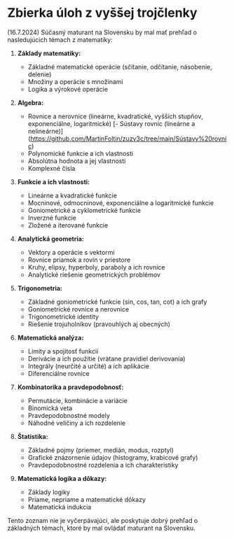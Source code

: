 # Zbierka úloh z vyššej trojčlenky
(16.7.2024)
Súčasný maturant na Slovensku by mal mať prehľad o nasledujúcich témach z matematiky:

1. **Základy matematiky:**
   - Základné matematické operácie (sčítanie, odčítanie, násobenie, delenie)
   - Množiny a operácie s množinami
   - Logika a výrokové operácie

2. **Algebra:**
   - Rovnice a nerovnice (lineárne, kvadratické, vyšších stupňov, exponenciálne, logaritmické)
   [- Sústavy rovníc (lineárne a nelineárne)] (https://github.com/MartinFoltin/zuzv3c/tree/main/Sústavy%20rovníc)
   - Polynomické funkcie a ich vlastnosti
   - Absolútna hodnota a jej vlastnosti
   - Komplexné čísla

3. **Funkcie a ich vlastnosti:**
   - Lineárne a kvadratické funkcie
   - Mocninové, odmocninové, exponenciálne a logaritmické funkcie
   - Goniometrické a cyklometrické funkcie
   - Inverzné funkcie
   - Zložené a iterované funkcie

4. **Analytická geometria:**
   - Vektory a operácie s vektormi
   - Rovnice priamok a rovín v priestore
   - Kruhy, elipsy, hyperboly, paraboly a ich rovnice
   - Analytické riešenie geometrických problémov

5. **Trigonometria:**
   - Základné goniometrické funkcie (sin, cos, tan, cot) a ich grafy
   - Goniometrické rovnice a nerovnice
   - Trigonometrické identity
   - Riešenie trojuholníkov (pravouhlých aj obecných)

6. **Matematická analýza:**
   - Limity a spojitosť funkcií
   - Derivácie a ich použitie (vrátane pravidiel derivovania)
   - Integrály (neurčité a určité) a ich aplikácie
   - Diferenciálne rovnice

7. **Kombinatorika a pravdepodobnosť:**
   - Permutácie, kombinácie a variácie
   - Binomická veta
   - Pravdepodobnostné modely
   - Náhodné veličiny a ich rozdelenie

8. **Štatistika:**
   - Základné pojmy (priemer, medián, modus, rozptyl)
   - Grafické znázornenie údajov (histogramy, krabicové grafy)
   - Pravdepodobnostné rozdelenia a ich charakteristiky

9. **Matematická logika a dôkazy:**
   - Základy logiky
   - Priame, nepriame a matematické dôkazy
   - Matematická indukcia

Tento zoznam nie je vyčerpávajúci, ale poskytuje dobrý prehľad o základných témach, ktoré by mal ovládať maturant na Slovensku.

